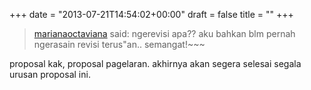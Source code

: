 +++
date = "2013-07-21T14:54:02+00:00"
draft = false
title = ""
+++
<blockquote>
<p><a href="http://marianaoctaviana.tumblr.com/" rel="nofollow" title="Refrain, Da Capo!">marianaoctaviana</a><span>&nbsp;said:&nbsp;</span><span class="answer_content">ngerevisi apa?? aku bahkan blm pernah ngerasain revisi terus"an.. semangat!~~~</span></p>
</blockquote>
<p><span class="answer_content">proposal kak, proposal pagelaran. akhirnya akan segera selesai segala urusan proposal ini.</span></p>